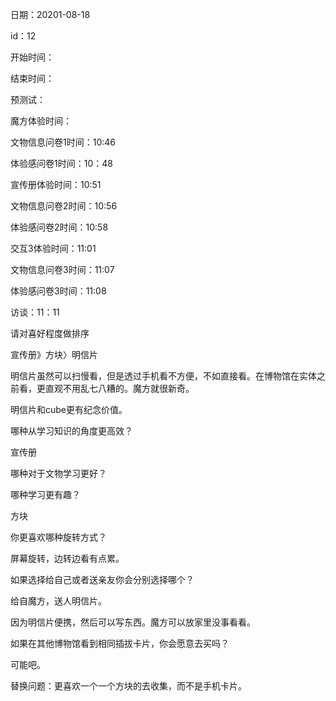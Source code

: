 日期：20201-08-18

id：12

开始时间：

结束时间：

预测试：

魔方体验时间：

文物信息问卷1时间：10:46

体验感问卷1时间：10：48

宣传册体验时间：10:51

文物信息问卷2时间：10:56

体验感问卷2时间：10:58

交互3体验时间：11:01

文物信息问卷3时间：11:07

体验感问卷3时间：11:08



访谈：11：11

请对喜好程度做排序

宣传册》方块〉明信片

明信片虽然可以扫慢看，但是透过手机看不方便，不如直接看。在博物馆在实体之前看，更直观不用乱七八糟的。魔方就很新奇。

明信片和cube更有纪念价值。

哪种从学习知识的角度更高效？

宣传册



哪种对于文物学习更好？





哪种学习更有趣？

方块



你更喜欢哪种旋转方式？

屏幕旋转，边转边看有点累。



如果选择给自己或者送亲友你会分别选择哪个？

给自魔方，送人明信片。

因为明信片便携，然后可以写东西。魔方可以放家里没事看看。



如果在其他博物馆看到相同插拔卡片，你会愿意去买吗？

可能吧。

替换问题：更喜欢一个一个方块的去收集，而不是手机卡片。

